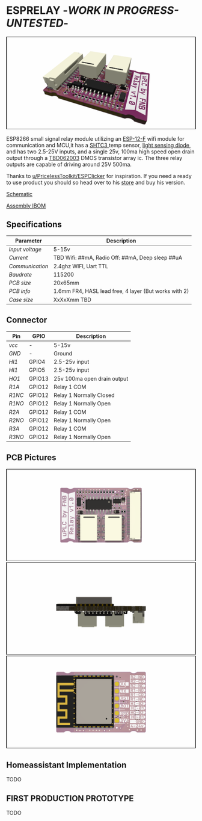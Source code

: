 ﻿# ESPRELAY -_WORK IN PROGRESS-UNTESTED_-
![Front](./PICTURES/TOP.PNG)

ESP8266 small signal relay module utilizing an [ESP-12-F](./DOCUMENTATION/esp-12f_product_specification_en.pdf) wifi module for communication and MCU,it has a [SHTC3 ](./DOCUMENTATION/Datasheet_SHTC3.pdf) temp sensor, [light sensing diode](./DOCUMENTATION/1806131537_Everlight-Elec-ALS-PT19-315C-L177-TR8_C146233.pdf), and has two 2.5-25V inputs, and a single 25v, 100ma high speed open drain output through a [TBD062003](./DOCUMENTATION/2304140030_TOSHIBA-TBD62003AFWG_C114084.pdf) DMOS transistor array ic. The three relay outputs are capable of driving around 25V 500ma. 


Thanks to [u/PricelessToolkit/ESPClicker](https://github.com/PricelessToolkit/ESPClicker) for inspiration. If you need a ready to use product you should so head over to his [store](https://www.pricelesstoolkit.com/en/projects/32-espclicker-0741049314405.html) and buy his version.

[Schematic](./DOCUMENTATION/_schematic.pdf)


[Assembly IBOM](https://htmlpreview.github.io/?https://raw.githubusercontent.com/fredriknk/esprelay/main/DOCUMENTATION/ibom.html)

## Specifications
| **Parameter**   | **Description**                                                     |
|-----------------|---------------------------------------------------------------------|
| _Input voltage_ | 5-15v                               |
| _Current_       | TBD Wifi: ##mA, Radio Off: ##mA, Deep sleep ##uA |  
| _Communication_ | 2.4ghz WIFI, Uart TTL                            |
| _Baudrate_      | 115200                                                              |
| _PCB size_      | 20x65mm                                                             |
| _PCB info_      | 1.6mm FR4, HASL lead free, 4 layer (But works with 2)               |
| _Case size_     | XxXxXmm TBD                                                         |

## Connector
| **Pin**   | **GPIO**|**Description**       |
|------------|-----|-------------------------|
|_vcc_ | -|5-15v |
|_GND_ | -|  Ground  |
|_HI1_ | GPIO4 | 2.5-25v input |
|_HI1_ | GPIO5 | 2.5-25v input |
|_HO1_ | GPIO13 | 25v 100ma open drain output |
|_R1A_ | GPIO12  | Relay 1 COM |
|_R1NC_ | GPIO12 | Relay 1 Normally Closed |
|_R1NO_ | GPIO12 | Relay 1 Normally Open |
|_R2A_ | GPIO12  | Relay 1 COM |
|_R2NO_ | GPIO12 | Relay 1 Normally Open |
|_R3A_ | GPIO12  | Relay 1 COM |
|_R3NO_ | GPIO12 | Relay 1 Normally Open |


## PCB Pictures
![Front](./PICTURES/OTOP.PNG)
![Side](./PICTURES/OLEFT.png)
![Back](./PICTURES/OBOT.PNG)

## Homeassistant Implementation
TODO

## FIRST PRODUCTION PROTOTYPE
TODO